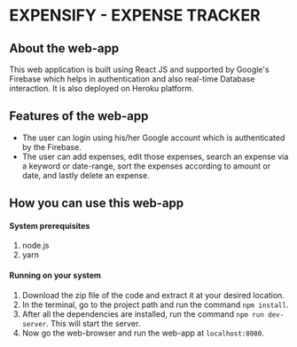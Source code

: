 # EXPENSIFY - EXPENSE TRACKER

## About the web-app
This web application is built using React JS and supported by Google's Firebase which helps in authentication and also real-time Database interaction. It is also deployed on Heroku platform.

## Features of the web-app
- The user can login using his/her Google account which is authenticated by the Firebase.
- The user can add expenses, edit those expenses, search an expense via a keyword or date-range, sort the expenses according to amount or date, and lastly delete an expense.

## How you can use this web-app
#### System prerequisites
1. node.js
2. yarn 

#### Running on your system
1. Download the zip file of the code and extract it at your desired location.
2. In the terminal, go to the project path and run the command `npm install`.
3. After all the dependencies are installed, run the command `npm run dev-server`. This will start the server.
4. Now go the web-browser and run the web-app at `localhost:8080`.
